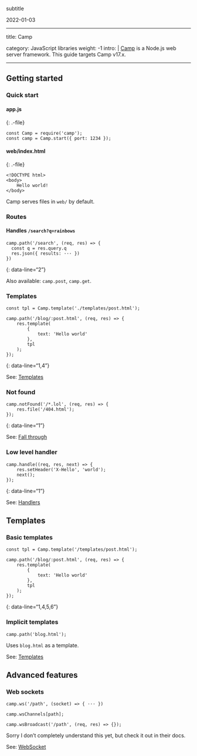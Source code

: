 subtitle

2022-01-03

------------------------------------------------------------------------

title: Camp

category: JavaScript libraries weight: -1 intro: | [Camp](https://github.com/espadrine/sc/) is a Node.js web server framework. This guide targets Camp v17.x.

------------------------------------------------------------------------

Getting started
---------------

### Quick start

#### app.js

{: .-file}

    const Camp = require('camp');
    const camp = Camp.start({ port: 1234 });

#### web/index.html

{: .-file}

    <!DOCTYPE html>
    <body>
        Hello world!
    </body>

Camp serves files in `web/` by default.

### Routes

#### Handles `/search?q=rainbows`

    camp.path('/search', (req, res) => {
      const q = res.query.q
      res.json({ results: ··· })
    })

{: data-line=“2”}

Also available: `camp.post`, `camp.get`.

### Templates

    const tpl = Camp.template('./templates/post.html');

    camp.path('/blog/:post.html', (req, res) => {
        res.template(
            {
                text: 'Hello world'
            },
            tpl
        );
    });

{: data-line=“1,4”}

See: [Templates](https://github.com/espadrine/sc/blob/master/doc/Readme.md#templates)

### Not found

    camp.notFound('/*.lol', (req, res) => {
        res.file('/404.html');
    });

{: data-line=“1”}

See: [Fall through](https://github.com/espadrine/sc/blob/master/doc/Readme.md#fall-through)

### Low level handler

    camp.handle((req, res, next) => {
        res.setHeader('X-Hello', 'world');
        next();
    });

{: data-line=“1”}

See: [Handlers](https://github.com/espadrine/sc/blob/master/doc/Readme.md#handlers)

Templates
---------

### Basic templates

    const tpl = Camp.template('/templates/post.html');

    camp.path('/blog/:post.html', (req, res) => {
        res.template(
            {
                text: 'Hello world'
            },
            tpl
        );
    });

{: data-line=“1,4,5,6”}

### Implicit templates

    camp.path('blog.html');

Uses `blog.html` as a template.

See: [Templates](https://github.com/espadrine/sc/blob/master/doc/Readme.md#templates)

Advanced features
-----------------

### Web sockets

    camp.ws('/path', (socket) => { ··· })

    camp.wsChannels[path];

    camp.wsBroadcast('/path', (req, res) => {});

Sorry I don’t completely understand this yet, but check it out in their docs.

See: [WebSocket](https://github.com/espadrine/sc/blob/master/doc/Readme.md#websocket)
